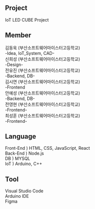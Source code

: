 ## Project
IoT LED CUBE Project <br>

## Member

김동욱 (부산소프트웨어마이스터고등학교) <br>
-Idea, IoT_System, CAD- <br>
신희성 (부산소프트웨어마이스터고등학교) <br>
-Design- <br>
전유진 (부산소프트웨어마이스터고등학교) <br>
-Backend, DB- <br>
김시연 (부산소프트웨어마이스터고등학교) <br>
-Frontend <br>
안예성 (부산소프트웨어마이스터고등학교) <br>
-Backend, DB- <br>
전영현 (부산소프트웨어마이스터고등학교) <br>
-Frontend- <br>
최성훈 (부산소프트웨어마이스터고등학교) <br>
-Frontend- <br>


## Language

Front-End ) HTML, CSS, JavaScript, React <br>
Back-End ) Node.js <br>
DB ) MYSQL <br>
IoT ) Arduino, C++ <br>

## Tool

Visual Studio Code <br>
Arduino IDE <br>
Figma
